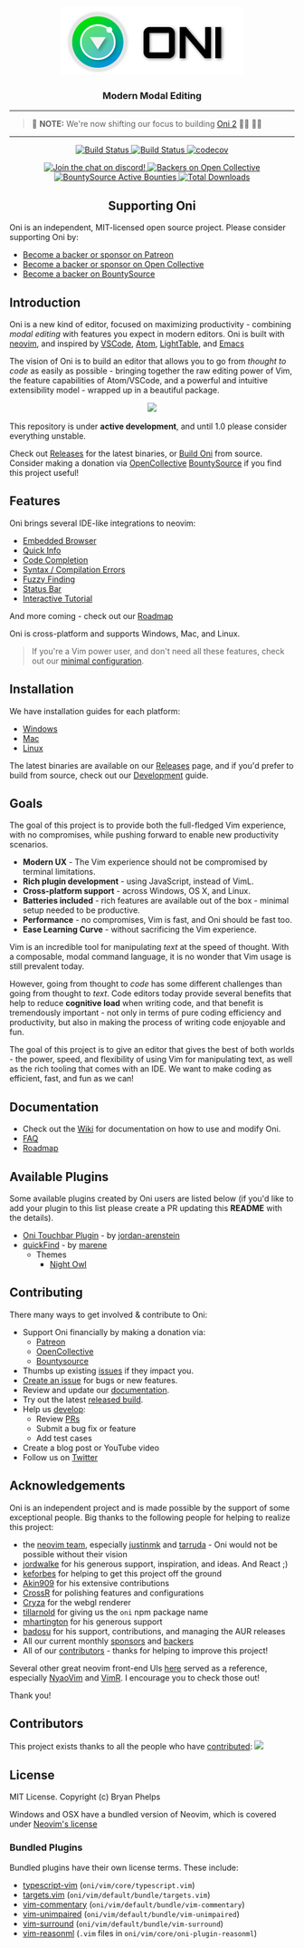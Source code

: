 <p align="center">
	<img src="./assets/oni-header.png" alt="Logo">
    <h3 align="center">Modern Modal Editing</h3>
</p>

---
> :construction: __NOTE:__ We're now shifting our focus to building [Oni 2](https://github.com/onivim/oni2) :construction_worker_man: :construction_worker_woman:
---

<p align="center">
	<a href="https://travis-ci.org/onivim/oni">
		<img src="https://travis-ci.org/onivim/oni.svg?branch=master" alt="Build Status">
	</a>
	<a href="https://ci.appveyor.com/project/oni/oni">
		<img src="https://ci.appveyor.com/api/projects/status/s13bs7ail9ihkpnm?svg=true" alt="Build Status">
	</a>
	<a href="https://codecov.io/gh/onivim/oni">
		<img src="https://codecov.io/gh/onivim/oni/branch/master/graph/badge.svg" alt="codecov">
	</a>
</p>

<p align="center">
	<a href="https://discord.gg/7maEAxV">
		<img src="https://img.shields.io/discord/417774914645262338.svg" alt="Join the chat on discord!">
	</a>
	<a href="https://opencollective.com/oni#backer">
		<img src="https://opencollective.com/oni/backers/badge.svg" alt="Backers on Open Collective">
	</a>
	<a href="https://www.bountysource.com/teams/oni">
		<img src="https://api.bountysource.com/badge/tracker?tracker_id=48462304" alt="BountySource Active Bounties">
	</a>
	<a href="https://github.com/onivim/oni/releases">
		<img src="https://img.shields.io/github/downloads/onivim/oni/total.svg" alt="Total Downloads">
	</a>
</p>


<h2 align="center">Supporting Oni</h2>

Oni is an independent, MIT-licensed open source project. Please consider supporting Oni by:

*   [Become a backer or sponsor on Patreon](https://www.patreon.com/onivim)
*   [Become a backer or sponsor on Open Collective](https://opencollective.com/oni)
*   [Become a backer on BountySource](https://www.bountysource.com/teams/oni)

## Introduction

Oni is a new kind of editor, focused on maximizing productivity - combining _modal editing_ with features you expect in modern editors. Oni is built with [neovim](https://github.com/neovim/neovim), and inspired by [VSCode](https://github.com/Microsoft/vscode), [Atom](https://atom.io/), [LightTable](http://lighttable.com/), and [Emacs](https://www.gnu.org/software/emacs/)

The vision of Oni is to build an editor that allows you to go from _thought to code_ as easily as possible - bringing together the raw editing power of Vim, the feature capabilities of Atom/VSCode, and a powerful and intuitive extensibility model - wrapped up in a beautiful package.

<p align="center">
    <img src="https://user-images.githubusercontent.com/13532591/36127305-9c7b6b80-1011-11e8-85dd-0345788c0b56.png"/>
</p>

This repository is under **active development**, and until 1.0 please consider everything unstable.

Check out [Releases](https://github.com/onivim/oni/releases) for the latest binaries, or [Build Oni](https://github.com/onivim/oni/wiki/Development) from source. Consider making a donation via [OpenCollective](https://opencollective.com/oni) [BountySource](https://salt.bountysource.com/teams/oni) if you find this project useful!

## Features

Oni brings several IDE-like integrations to neovim:

*   [Embedded Browser](https://github.com/onivim/oni/wiki/Features#embedded-browser)
*   [Quick Info](https://github.com/onivim/oni/wiki/Features#quick-info)
*   [Code Completion](https://github.com/onivim/oni/wiki/Features#code-completion)
*   [Syntax / Compilation Errors](https://github.com/onivim/oni/wiki/Features#syntax--compilation-errors)
*   [Fuzzy Finding](https://github.com/onivim/oni/wiki/Features#fuzzy-finder)
*   [Status Bar](https://github.com/onivim/oni/wiki/Features#status-bar)
*   [Interactive Tutorial](https://github.com/onivim/oni/wiki/Features#interactive-tutorial)

And more coming - check out our [Roadmap](https://github.com/onivim/oni/wiki/Roadmap)

Oni is cross-platform and supports Windows, Mac, and Linux.

> If you're a Vim power user, and don't need all these features, check out our [minimal configuration](https://github.com/onivim/oni/wiki/How-To:-Minimal-Oni-Configuration).

## Installation

We have installation guides for each platform:

*   [Windows](https://github.com/onivim/oni/wiki/Installation-Guide#windows)
*   [Mac](https://github.com/onivim/oni/wiki/Installation-Guide#mac)
*   [Linux](https://github.com/onivim/oni/wiki/Installation-Guide#linux)

The latest binaries are available on our [Releases](https://github.com/onivim/oni/releases) page, and if you'd prefer to build from source, check out our [Development](https://github.com/onivim/oni/wiki/Development) guide.

## Goals

The goal of this project is to provide both the full-fledged Vim experience, with no compromises, while pushing forward to enable new productivity scenarios.

*   **Modern UX** - The Vim experience should not be compromised by terminal limitations.
*   **Rich plugin development** - using JavaScript, instead of VimL.
*   **Cross-platform support** - across Windows, OS X, and Linux.
*   **Batteries included** - rich features are available out of the box - minimal setup needed to be productive.
*   **Performance** - no compromises, Vim is fast, and Oni should be fast too.
*   **Ease Learning Curve** - without sacrificing the Vim experience.

Vim is an incredible tool for manipulating _text_ at the speed of thought. With a composable, modal command language, it is no wonder that Vim usage is still prevalent today.

However, going from thought to _code_ has some different challenges than going from thought to _text_. Code editors today provide several benefits that help to reduce **cognitive load** when writing code, and that benefit is tremendously important - not only in terms of pure coding efficiency and productivity, but also in making the process of writing code enjoyable and fun.

The goal of this project is to give an editor that gives the best of both worlds - the power, speed, and flexibility of using Vim for manipulating text, as well as the rich tooling that comes with an IDE. We want to make coding as efficient, fast, and fun as we can!

## Documentation

*   Check out the [Wiki](https://github.com/onivim/oni/wiki) for documentation on how to use and modify Oni.
*   [FAQ](https://github.com/onivim/oni/wiki/FAQ)
*   [Roadmap](https://github.com/onivim/oni/wiki/Roadmap)

## Available Plugins

Some available plugins created by Oni users are listed below (if you'd like to add your
plugin to this list please create a PR updating this **README** with the details).

*   [Oni Touchbar Plugin](https://github.com/jordan-arenstein/oni-plugin-touchbar) - by [jordan-arenstein](https://github.com/jordan-arenstein?tab=overview&from=2018-07-01&to=2018-07-31)
*   [quickFind](https://github.com/marene/quickFind) - by [marene](https://github.com/marene)
    *   Themes
        *   [Night Owl](https://github.com/Akin909/oni-theme-night-owl)

## Contributing

There many ways to get involved & contribute to Oni:

*   Support Oni financially by making a donation via:
    *   [Patreon](https://patreon.com/onivim)
    *   [OpenCollective](https://opencollective.com/oni)
    *   [Bountysource](https://salt.bountysource.com/teams/oni)
*   Thumbs up existing [issues](https://github.com/onivim/oni/issues) if they impact you.
*   [Create an issue](https://github.com/onivim/oni/issues) for bugs or new features.
*   Review and update our [documentation](https://github.com/onivim/oni/wiki).
*   Try out the latest [released build](https://github.com/onivim/oni/releases).
*   Help us [develop](https://github.com/onivim/oni/wiki/Development):
    *   Review [PRs](https://github.com/onivim/oni/pulls)
    *   Submit a bug fix or feature
    *   Add test cases
*   Create a blog post or YouTube video
*   Follow us on [Twitter](https://twitter.com/oni_vim)

## Acknowledgements

Oni is an independent project and is made possible by the support of some exceptional people. Big thanks to the following people for helping to realize this project:

*   the [neovim team](https://neovim.io/), especially [justinmk](https://github.com/justinmk) and [tarruda](https://github.com/tarruda) - Oni would not be possible without their vision
*   [jordwalke](https://github.com/jordwalke) for his generous support, inspiration, and ideas. And React ;)
*   [keforbes](https://github.com/keforbes) for helping to get this project off the ground
*   [Akin909](https://github.com/Akin909) for his extensive contributions
*   [CrossR](https://github.com/CrossR) for polishing features and configurations
*   [Cryza](https://github.com/Cryza) for the webgl renderer
*   [tillarnold](https://github.com/tillarnold) for giving us the `oni` npm package name
*   [mhartington](https://github.com/mhartington) for his generous support
*   [badosu](https://github.com/badosu) for his support, contributions, and managing the AUR releases
*   All our current monthly [sponsors](https://salt.bountysource.com/teams/oni/supporters) and [backers](BACKERS.md)
*   All of our [contributors](https://github.com/onivim/oni/graphs/contributors) - thanks for helping to improve this project!

Several other great neovim front-end UIs [here](https://github.com/neovim/neovim/wiki/Related-projects) served as a reference, especially [NyaoVim](https://github.com/rhysd/NyaoVim) and [VimR](https://github.com/qvacua/vimr). I encourage you to check those out!

Thank you!

## Contributors

This project exists thanks to all the people who have [contributed](CONTRIBUTING.md):
<a href="https://github.com/onivim/oni/graphs/contributors"><img src="https://opencollective.com/oni/contributors.svg?width=890" /></a>

## License

MIT License. Copyright (c) Bryan Phelps

Windows and OSX have a bundled version of Neovim, which is covered under [Neovim's license](https://github.com/neovim/neovim/blob/master/LICENSE)

### Bundled Plugins

Bundled plugins have their own license terms. These include:

*   [typescript-vim](https://github.com/leafgarland/typescript-vim) (`oni/vim/core/typescript.vim`)
*   [targets.vim](https://github.com/wellle/targets.vim) (`oni/vim/default/bundle/targets.vim`)
*   [vim-commentary](https://github.com/tpope/vim-commentary) (`oni/vim/default/bundle/vim-commentary`)
*   [vim-unimpaired](https://github.com/tpope/vim-unimpaired) (`oni/vim/default/bundle/vim-unimpaired`)
*   [vim-surround](https://github.com/tpope/vim-surround) (`oni/vim/default/bundle/vim-surround`)
*   [vim-reasonml](https://github.com/reasonml-editor/vim-reason) (`.vim` files in `oni/vim/core/oni-plugin-reasonml`)
